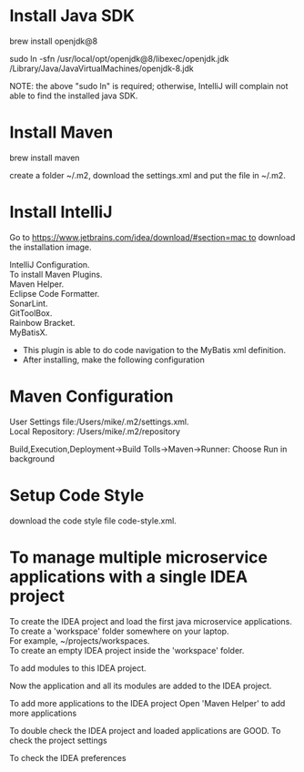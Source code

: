 
# Install Java SDK

brew install openjdk@8   

sudo ln -sfn /usr/local/opt/openjdk@8/libexec/openjdk.jdk /Library/Java/JavaVirtualMachines/openjdk-8.jdk 

NOTE: the above "sudo ln" is required; otherwise, IntelliJ will complain not able to find the installed java SDK. 

# Install Maven

brew install maven 

create a folder ~/.m2, download the settings.xml and put the file in ~/.m2.
# Install IntelliJ

Go to https://www.jetbrains.com/idea/download/#section=mac to download the installation image.   

IntelliJ Configuration.   
To install Maven Plugins.  
Maven Helper.  
Eclipse Code Formatter.  
SonarLint.  
GitToolBox.  
Rainbow Bracket.  
MyBatisX.  
- This plugin is able to do code navigation to the MyBatis xml definition.   
- After installing, make the following configuration

# Maven Configuration

User Settings file:/Users/mike/.m2/settings.xml.  
Local Repository: /Users/mike/.m2/repository   

Build,Execution,Deployment->Build Tolls->Maven->Runner: Choose Run in background

# Setup Code Style
download the code style file code-style.xml.  
# To manage multiple microservice applications with a single IDEA project

To create the IDEA project and load the first java microservice applications.   
To create a 'workspace' folder somewhere on your laptop.  
For example, ~/projects/workspaces.  
To create an empty IDEA project inside the 'workspace' folder.  

To add modules to this IDEA project.   

Now the application and all its modules are added to the IDEA project.   

To add more applications to the IDEA project
Open 'Maven Helper' to add more applications

To double check the IDEA project and loaded applications are GOOD.
To check the project settings

To check the IDEA preferences






